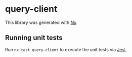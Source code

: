 # query-client

This library was generated with [Nx](https://nx.dev).

## Running unit tests

Run `nx test query-client` to execute the unit tests via [Jest](https://jestjs.io).
